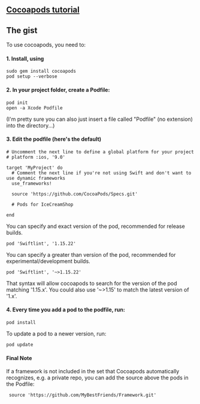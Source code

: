 
## [Cocoapods tutorial](https://www.raywenderlich.com/626-cocoapods-tutorial-for-swift-getting-started)

## The gist

To use cocoapods, you need to:
#### 1. Install, using 
```
sudo gem install cocoapods
pod setup --verbose
```
#### 2. **In your project folder, create a Podfile:**
```
pod init
open -a Xcode Podfile
```
(I'm pretty sure you can also just insert a file called "Podfile" (no extension) into the directory...)

#### 3. Edit the podfile (here's the default)
```
# Uncomment the next line to define a global platform for your project
# platform :ios, '9.0'

target 'MyProject' do
  # Comment the next line if you're not using Swift and don't want to use dynamic frameworks
  use_frameworks!

  source 'https://github.com/CocoaPods/Specs.git'
  
  # Pods for IceCreamShop

end
```
You can specify and exact version of the pod, recommended for release builds. 

```pod 'Swiftlint', '1.15.22'```

You can specify a greater than version of the pod, recommended for experimental/development builds.  

```pod 'Swiftlint', '~>1.15.22'```

That syntax will allow cocoapods to search for the version of the pod matching '1.15.x'. You could also use '~>1.15' to match the latest version of '1.x'. 

#### 4. Every time you add a pod to the podfile, run:
```
pod install
```
To update a pod to a newer version, run:
```
pod update
```

#### Final Note
If a framework is not included in the set that Cocoapods automatically recognizes, e.g. a private repo, you can add the source above the pods in the Podfile:
```
 source 'https://github.com/MyBestFriends/Framework.git'
 ```
